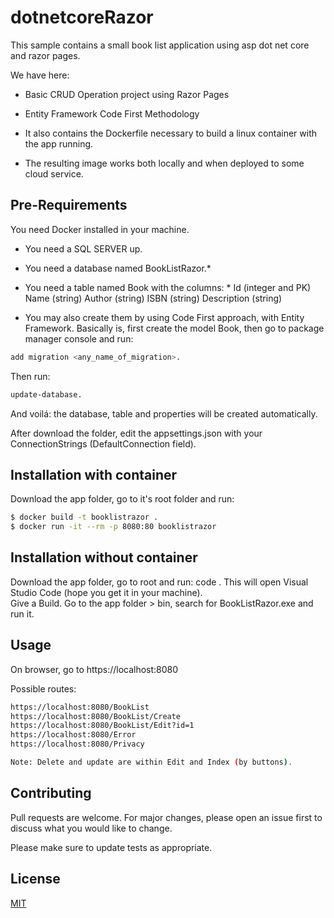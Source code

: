 # dotnetcoreRazor

This sample contains a small book list application using asp dot net core and razor pages.

We have here: 

* Basic CRUD Operation project using Razor Pages

* Entity Framework Code First Methodology

* It also contains the Dockerfile necessary to build a linux container with the app running. 

*  The resulting image works both locally and when deployed to some cloud service. 

## Pre-Requirements
You need Docker installed in your machine.

* You need a SQL SERVER up.

* You need a database named BookListRazor.*

* You need a table named Book with the columns: *
    Id (integer and PK)
    Name (string)
    Author (string)
    ISBN (string)
    Description (string)

* You may also create them by using Code First approach, with Entity Framework. 
Basically is, first create the model Book, then go to package manager console and run:
```bash
add migration <any_name_of_migration>. 
```

Then run:
```bash
update-database.
```

And voilá: the database, table and properties will be created automatically. 

After download the folder, edit the appsettings.json with your ConnectionStrings (DefaultConnection field). 

 
## Installation with container

Download the app folder, go to it's root folder and run: 

```bash
$ docker build -t booklistrazor .
$ docker run -it --rm -p 8080:80 booklistrazor
```

 
## Installation without container

Download the app folder, go to root and run: code .
This will open Visual Studio Code (hope you get it in your machine).  
Give a Build. Go to the app folder > bin, search for BookListRazor.exe and run it. 



## Usage

On browser, go to https://localhost:8080 

Possible routes: 

```bash
https://localhost:8080/BookList
https://localhost:8080/BookList/Create
https://localhost:8080/BookList/Edit?id=1
https://localhost:8080/Error
https://localhost:8080/Privacy

Note: Delete and update are within Edit and Index (by buttons). 
```


## Contributing
Pull requests are welcome. For major changes, please open an issue first to discuss what you would like to change.

Please make sure to update tests as appropriate.

## License
[MIT](https://choosealicense.com/licenses/mit/)
